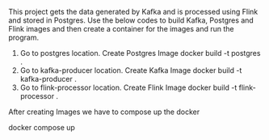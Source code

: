 This project gets the data generated by Kafka and is processed using Flink and stored in Postgres. Use the below codes to build Kafka, Postgres and Flink images and then create a container for the images and run the program.

1. Go to postgres location. Create Postgres Image
        docker build -t postgres .
2. Go to kafka-producer location. Create Kafka Image
        docker build -t kafka-producer .
3. Go to flink-processor location. Create Flink Image
        docker build -t flink-processor .

After creating Images we have to compose up the docker

docker compose up


